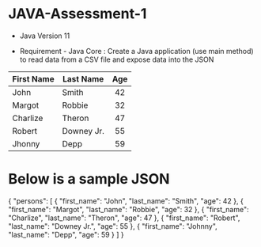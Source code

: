 # JAVA-Assessment-1

* Java Version 11

* Requirement - Java Core : Create a Java application (use main method) to read data from a CSV file and expose data into the JSON

|First Name | Last Name       |Age          |
|-----------|-----------------| :----------:|
|John       | Smith           | 42          |
|Margot     | Robbie          | 32          |
|Charlize   | Theron          | 47          |
|Robert     | Downey Jr.      | 55          |
|Jhonny     | Depp            | 59          |

# Below is a sample JSON
{
"persons": [
{
"first_name": "John",
"last_name": "Smith",
"age": 42
},
{
"first_name": "Margot",
"last_name": "Robbie",
"age": 32
},
{
"first_name": "Charlize",
"last_name": "Theron",
"age": 47
},
{
"first_name": "Robert",
"last_name": "Downey Jr.",
"age": 55
},
{
"first_name": "Johnny",
"last_name": "Depp",
"age": 59
}
]
}
